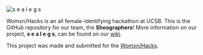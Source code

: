 ![s e a l e g s](https://raw.githubusercontent.com/sburtner/Womxn-Hacks/master/images/logo.png)

Womxn/Hacks is an all female-identifying hackathon at UCSB. This is the GitHub repository for our team, the **Sheographers**! More information on our project, **s e a l e g s**, can be found on our [wiki](https://github.com/sburtner/Womxn-Hacks/wiki/s--e--a--l--e--g--s).

This project was made and submitted for the [Womxn/Hacks](https://www.womxnhacks.com/).
